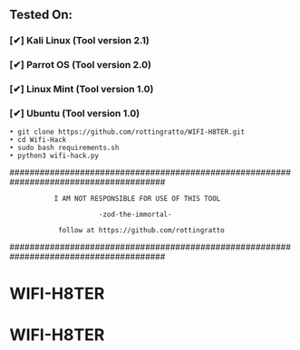 

## Tested On:

### [✔] Kali Linux (Tool version 2.1)




### [✔] Parrot OS (Tool version 2.0)




### [✔] Linux Mint (Tool version 1.0)



### [✔] Ubuntu (Tool version 1.0)






```
• git clone https://github.com/rottingratto/WIFI-H8TER.git
• cd Wifi-Hack
• sudo bash requirements.sh
• python3 wifi-hack.py

```

#######################################################################################

               I AM NOT RESPONSIBLE FOR USE OF THIS TOOL
               
                          -zod-the-immortal-
                          
                follow at https://github.com/rottingratto
#######################################################################################
# WIFI-H8TER
# WIFI-H8TER
